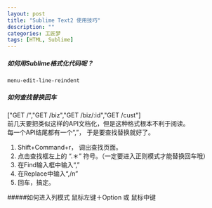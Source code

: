 ```yaml
---
layout: post
title: "Sublime Text2 使用技巧"
description: ""
categories: 工匠梦
tags: [HTML, Sublime]
---
```


##### 如何用Sublime格式化代码呢？

 `menu-edit-line-reindent`
   
     
 
##### 如何查找替换回车

["GET     /","GET     /biz","GET     /biz/:id","GET     /cust"]  
前几天要把类似这样的API文档化，但是这种格式根本不利于阅读。  
每一个API结尾都有一个“,”， 于是要查找替换就好了。  

1. Shift+Command+r， 调出查找页面。  
2. 点击查找框左上的 “.＊” 符号。（一定要进入正则模式才能替换回车哦）  
3. 在Find输入框中输入“,”
4. 在Replace中输入“,/n”
5. 回车，搞定。

#####如何进入列模式
鼠标左键＋Option 或 鼠标中键
